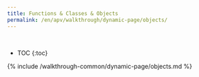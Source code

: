 ```yaml
---
title: Functions & Classes & Objects
permalink: /en/apv/walkthrough/dynamic-page/objects/
---
```


<div class='common-part-info' title='This part is common to all walkthroughs'>&nbsp;</div>

* TOC
{:toc}

{% include /walkthrough-common/dynamic-page/objects.md %}
